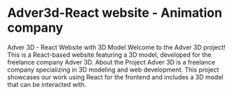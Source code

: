 # Adver3d-React website - Animation company
 Adver 3D - React Website with 3D Model Welcome to the Adver 3D project! This is a React-based website featuring a 3D model, developed for the freelance company Adver 3D.   About the Project Adver 3D is a freelance company specializing in 3D modeling and web development. This project showcases our work using React for the frontend and includes a 3D model that can be interacted with.

